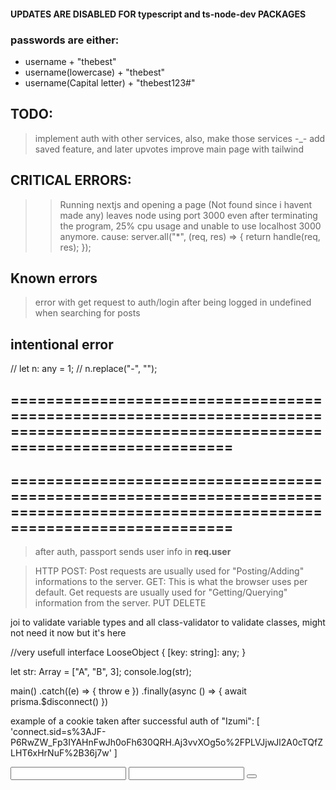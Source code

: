 #### UPDATES ARE DISABLED FOR typescript and ts-node-dev PACKAGES


### passwords are either:
  - username + "thebest"
  - username(lowercase) + "thebest"
  - username(Capital letter) + "thebest123#"


## TODO:
> implement auth with other services, also, make those services -_-
> add saved feature, and later upvotes
> improve main page with tailwind


## CRITICAL ERRORS:
>> Running nextjs and opening a page (Not found since i havent made any) leaves node using port 3000 even after terminating the program, 25% cpu usage and unable to use localhost 3000 anymore.
  > cause: 
      server.all("*", (req, res) => {
        return handle(req, res);
      });



## Known errors
> error with get request to auth/login after being logged in
> undefined when searching for posts





## intentional error
// let n: any = 1;
// n.replace("-", "");



## ==================================================================================================================================
## ==================================================================================================================================

> after auth, passport sends user info in **req.user**

>HTTP
>POST: Post requests are usually used for "Posting/Adding" informations to the server.
>GET: This is what the browser uses per default. Get requests are usually used for "Getting/Querying" information from the server.
>PUT
>DELETE


joi to validate variable types and all
class-validator to validate classes, might not need it now but it's here


//very usefull
  interface LooseObject {
    [key: string]: any;
  }


  let str: Array<any> = ["A", "B", 3];
  console.log(str);

main()
  .catch((e) => {
    throw e
  })
  .finally(async () => {
    await prisma.$disconnect()
  })






example of a cookie taken after successful auth of "Izumi":
[
  'connect.sid=s%3AJF-P6RwZW_Fp3IYAHnFwJh0oFh630QRH.Aj3vvXOg5o%2FPLVJjwJl2A0cTQfZLHT6xHrNuF%2B36j7w'
]




<form>
  <input name 1>
  <input name 2>
  <button type submit>
</form>
